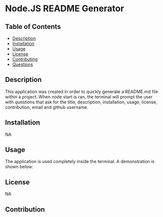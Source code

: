 # Node.JS README Generator



  ## Table of Contents
  
  - [Description](#Description)
  - [Installation](#Installation)
  - [Usage](#Usage)
  - [License](#License)
  - [Contributing](#Contribution)
  - [Questions](#questions)

  ## Description
  
  This application was created in order to quickly generate a README.md file within a project. When node start is ran, the terminal will prompt the user with questions that ask for the title, description, installation, usage, license, contribution, email and github username. 
  
  ## Installation
  
  NA

  ## Usage

  The application is used completely inside the terminal. A demonstration is shown below:
  
  ## License

  NA
  
  ## Contribution
  
